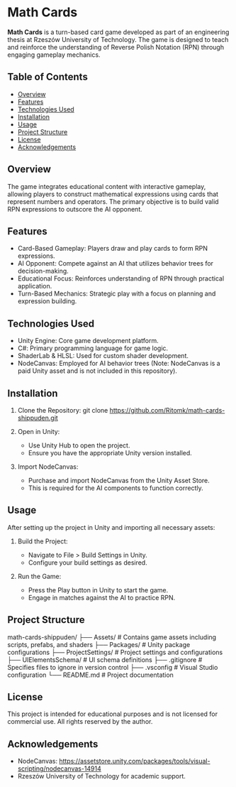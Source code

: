 # Math Cards

**Math Cards** is a turn-based card game developed as part of an engineering thesis at Rzeszów University of Technology. The game is designed to teach and reinforce the understanding of Reverse Polish Notation (RPN) through engaging gameplay mechanics.

## Table of Contents

- [Overview](#overview)
- [Features](#features)
- [Technologies Used](#technologies-used)
- [Installation](#installation)
- [Usage](#usage)
- [Project Structure](#project-structure)
- [License](#license)
- [Acknowledgements](#acknowledgements)

## Overview

The game integrates educational content with interactive gameplay, allowing players to construct mathematical expressions using cards that represent numbers and operators. The primary objective is to build valid RPN expressions to outscore the AI opponent.

## Features

- Card-Based Gameplay: Players draw and play cards to form RPN expressions.
- AI Opponent: Compete against an AI that utilizes behavior trees for decision-making.
- Educational Focus: Reinforces understanding of RPN through practical application.
- Turn-Based Mechanics: Strategic play with a focus on planning and expression building.

## Technologies Used

- Unity Engine: Core game development platform.
- C#: Primary programming language for game logic.
- ShaderLab & HLSL: Used for custom shader development.
- NodeCanvas: Employed for AI behavior trees (Note: NodeCanvas is a paid Unity asset and is not included in this repository).

## Installation

1. Clone the Repository:
   git clone https://github.com/Ritomk/math-cards-shippuden.git

2. Open in Unity:
   - Use Unity Hub to open the project.
   - Ensure you have the appropriate Unity version installed.

3. Import NodeCanvas:
   - Purchase and import NodeCanvas from the Unity Asset Store.
   - This is required for the AI components to function correctly.

## Usage

After setting up the project in Unity and importing all necessary assets:

1. Build the Project:
   - Navigate to File > Build Settings in Unity.
   - Configure your build settings as desired.

2. Run the Game:
   - Press the Play button in Unity to start the game.
   - Engage in matches against the AI to practice RPN.

## Project Structure

math-cards-shippuden/
├── Assets/                  # Contains game assets including scripts, prefabs, and shaders
├── Packages/                # Unity package configurations
├── ProjectSettings/         # Project settings and configurations
├── UIElementsSchema/        # UI schema definitions
├── .gitignore               # Specifies files to ignore in version control
├── .vsconfig                # Visual Studio configuration
└── README.md                # Project documentation

## License

This project is intended for educational purposes and is not licensed for commercial use. All rights reserved by the author.

## Acknowledgements

- NodeCanvas: https://assetstore.unity.com/packages/tools/visual-scripting/nodecanvas-14914
- Rzeszów University of Technology for academic support.
